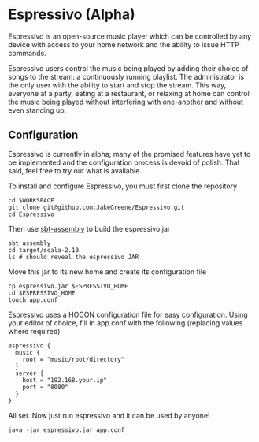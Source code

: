 Espressivo (Alpha)
==========
Espressivo is an open-source music player which can be controlled by any device
with access to your home network and the ability to issue HTTP commands.

Espressivo users control the music being played by adding their choice of
songs to the stream: a continuously running playlist. The administrator 
is the only user with the ability to start and stop the stream. This way,
everyone at a party, eating at a restaurant, or relaxing at home can
control the music being played without interfering with one-another and without
even standing up.

Configuration
-------------
Espressivo is currently in alpha; many of the promised features have yet to
be implemented and the configuration process is devoid of polish. That said,
feel free to try out what is available.

To install and configure Espressivo, you must first clone the repository
```
cd $WORKSPACE
git clone git@github.com:JakeGreene/Espressivo.git
cd Espressivo
```
Then use [sbt-assembly](https://github.com/sbt/sbt-assembly) to build
the espressivo.jar
```
sbt assembly
cd target/scala-2.10
ls # should reveal the espressivo JAR
```
Move this jar to its new home and create its configuration file
```
cp espressivo.jar $ESPRESSIVO_HOME
cd $ESPRESSIVO_HOME
touch app.conf
```
Espressivo uses a [HOCON](https://github.com/typesafehub/config/blob/master/HOCON.md) configuration file for easy configuration.
Using your editor of choice, fill in app.conf with the following (replacing values where required)
```
espressivo {
  music {
    root = "music/root/directory"
  }
  server {
    host = "192.168.your.ip"
    port = "8080"
  }
}
```
All set. Now just run espressivo and it can be used by anyone!
```
java -jar espressivo.jar app.conf
```
